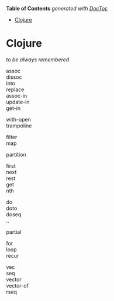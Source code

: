 **Table of Contents**  *generated with [DocToc](http://doctoc.herokuapp.com/)*

- [Clojure](#clojure)

Clojure
=======

_to be always remembered_  

assoc  
dissoc  
into  
replace  
assoc-in  
update-in  
get-in  

with-open  
trampoline  

filter  
map  

partition  

first  
next  
rest  
get  
nth  


do  
doto  
doseq  
..  

partial  

for  
loop  
recur  

vec  
seq  
vector  
vector-of  
rseq  
